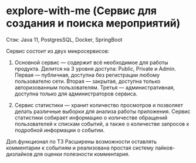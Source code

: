 # explore-with-me (Сервис для создания и поиска мероприятий)

Стэк: Java 11, PostgresSQL, Docker, SpringBoot

Сервис состоит из двух микросервисов:

1) Основной сервис — содержит всё необходимое для работы продукта. Делится на 3 уровня доступа: Public, Private и Admin. 
Первая — публичная, доступна без регистрации любому пользователю сети. 
Вторая — закрытая, доступна только авторизованным пользователям. 
Третья — административная, доступна только для администраторов сервиса.

2) Сервис статистики — хранит количество просмотров и позволяет делать различные выборки для анализа работы приложения.
Сервис статистики собирает информацию о количестве обращений пользователей к спискам событий, а также о количестве запросов к подробной информации о событии.

Доп.функционал по ТЗ
Расширены возможности оставлять комментарии к событиям и реализована простая систему лайков-дизлайков для оценки полезности комментария.
